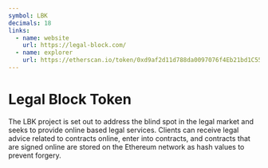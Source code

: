 ```yaml
---
symbol: LBK
decimals: 18
links:
  - name: website
    url: https://legal-block.com/
  - name: explorer
    url: https://etherscan.io/token/0xd9af2d11d788da0097076f4Eb21bd1C5533743D9
---
```


# Legal Block Token

The LBK project is set out to address the blind spot in the legal market and seeks to provide online based legal services. Clients can receive legal advice related to contracts online, enter into contracts, and contracts that are signed online are stored on the Ethereum network as hash values to prevent forgery.
